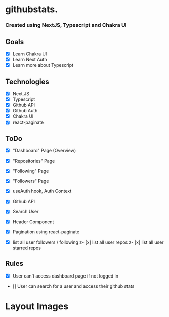 # githubstats.

### Created using NextJS, Typescript and Chakra UI

## Goals
- [x] Learn Chakra UI 
- [x] Learn Next Auth
- [x] Learn more about Typescript

## Technologies 
- [x] Next.JS
- [X] Typescript
- [x] Github API
- [x] Github Auth
- [x] Chakra UI
- [x] react-paginate

## ToDo
- [x] "Dashboard" Page (Overview)
- [x] "Repositories" Page
- [x] "Following" Page
- [x] "Followers" Page
- [x] useAuth hook, Auth Context
- [x] Github API
- [x] Search User
- [x] Header Component
- [x] Pagination using react-paginate
- [x] list all user followers / following
z- [x] list all user repos
z- [x] list all user starred repos


## Rules
- [x] User can't access dashboard page if not logged in
- [] User can search for a user and access their github stats

# Layout Images


